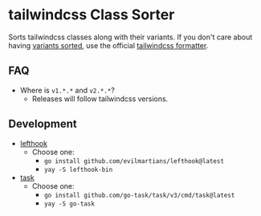# tailwindcss Class Sorter

Sorts tailwindcss classes along with their variants. If you don't care about having [variants sorted](https://github.com/tailwindlabs/tailwindcss-intellisense/issues/357#issuecomment-878224144), use the official [tailwindcss formatter](https://github.com/tailwindlabs/prettier-plugin-tailwindcss).

## FAQ

- Where is `v1.*.*` and `v2.*.*`?
	- Releases will follow tailwindcss versions.

## Development

- [lefthook](https://github.com/evilmartians/lefthook)
	- Choose one:
		- `go install github.com/evilmartians/lefthook@latest`
		- `yay -S lefthook-bin`
- [task](https://github.com/go-task/task)
	- Choose one:
		- `go install github.com/go-task/task/v3/cmd/task@latest`
		- `yay -S go-task`
